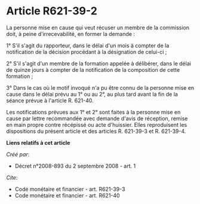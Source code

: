 # Article R621-39-2

La personne mise en cause qui veut récuser un membre de la commission doit, à peine d'irrecevabilité, en former la demande :

1° S'il s'agit du rapporteur, dans le délai d'un mois à compter de la notification de la décision procédant à la désignation
de celui-ci ;

2° S'il s'agit d'un membre de la formation appelée à délibérer, dans le délai de quinze jours à compter de la notification de
la composition de cette formation ;

3° Dans le cas où le motif invoqué n'a pu être connu de la personne mise en cause dans le délai prévu au 1° ou au 2°, au plus
tard avant la fin de la séance prévue à l'article R. 621-40.

Les notifications prévues aux 1° et 2° sont faites à la personne mise en cause par lettre recommandée avec demande d'avis de
réception, remise en main propre contre récépissé ou acte d'huissier. Elles reproduisent les dispositions du présent article
et des articles R. 621-39-3 et R. 621-39-4.

**Liens relatifs à cet article**

_Créé par_:

  - Décret n°2008-893 du 2 septembre 2008 - art. 1

_Cite_:

  - Code monétaire et financier - art. R621-39-3
  - Code monétaire et financier - art. R621-40
